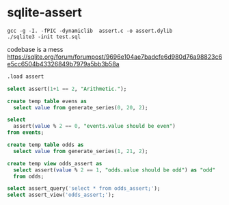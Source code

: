 # sqlite-assert

```
gcc -g -I. -fPIC -dynamiclib  assert.c -o assert.dylib
./sqlite3 -init test.sql
```

codebase is a mess
https://sqlite.org/forum/forumpost/9696e104ae7badcfe6d980d76a98823c6e5cc6504b43326849b7979a5bb3b58a

```sql
.load assert

select assert(1+1 == 2, "Arithmetic.");

create temp table evens as
  select value from generate_series(0, 20, 2);

select
  assert(value % 2 == 0, "events.value should be even")
from events;

create temp table odds as
  select value from generate_series(1, 21, 2);

create temp view odds_assert as
  select assert(value % 2 == 1, "odds.value should be odd") as "odd"
  from odds;

select assert_query('select * from odds_assert;');
select assert_view('odds_assert;');
```

